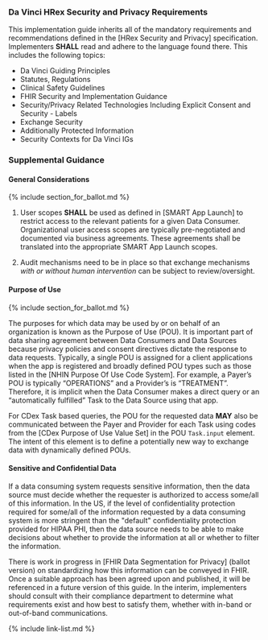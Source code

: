 ### Da Vinci HRex Security and Privacy Requirements

This implementation guide inherits all of the mandatory requirements and recommendations defined in the [HRex Security and Privacy] specification.   Implementers **SHALL** read and adhere to the language found there. This includes the following topics:

- Da Vinci Guiding Principles
- Statutes, Regulations
- Clinical Safety Guidelines
- FHIR Security and Implementation Guidance
- Security/Privacy Related Technologies Including Explicit Consent and Security - Labels
- Exchange Security
- Additionally Protected Information
- Security Contexts for Da Vinci IGs

### Supplemental Guidance

#### General Considerations

{% include section_for_ballot.md %}

1. User scopes **SHALL** be used as defined in [SMART App Launch] to restrict access to the relevant patients for a given Data Consumer.  Organizational user access scopes are typically pre-negotiated and documented via business agreements. These agreements shall be translated into the appropriate SMART App Launch scopes.

1. Audit mechanisms need to be in place so that exchange mechanisms *with or without human intervention* can be subject to review/oversight.

#### Purpose of Use

{% include section_for_ballot.md %}

The purposes for which data may be used by or on behalf of an organization is known as the Purpose of Use (POU). It is important part of data sharing agreement between Data Consumers and Data Sources because privacy policies and consent directives dictate the response to data requests.  Typically, a single POU is assigned for a client applications when the app is registered and broadly defined POU types such as those listed in the [NHIN Purpose Of Use Code System].  For example, a Payer’s POU is typically “OPERATIONS” and a Provider’s is “TREATMENT”.  Therefore, it is implicit when the Data Consumer makes a direct query or an “automatically fulfilled” Task to the Data Source using that app.

For CDex Task based queries, the POU for the requested data **MAY** also be communicated between the Payer and Provider for each Task using codes from the [CDex Purpose of Use Value Set] in the POU `Task.input` element. The intent of this element is to define a potentially new way to exchange data with dynamically defined POUs.


#### Sensitive and Confidential Data

If a data consuming system requests sensitive information, then the data source must decide whether the requester is authorized to access some/all of this information.  In the US, if the level of confidentiality protection required for some/all of the information requested by a data consuming system is more stringent than the "default" confidentiality protection provided for HIPAA PHI, then the data source needs to be able to make decisions about whether to provide the information at all or whether to filter the information.

There is work in progress in [FHIR Data Segmentation for Privacy] (ballot version) on standardizing how this information can be conveyed in FHIR. Once a suitable approach has been agreed upon and published, it will be referenced in a future version of this guide.  In the interim, implementers should consult with their compliance department to determine what requirements exist and how best to satisfy them, whether with in-band or out-of-band communications.

{% include link-list.md %}
